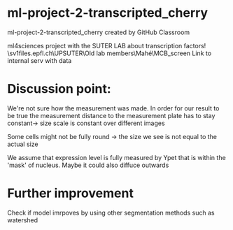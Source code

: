 # ml-project-2-transcripted_cherry
ml-project-2-transcripted_cherry created by GitHub Classroom

ml4sciences project with the SUTER LAB about transcription factors!
\\sv1files.epfl.ch\UPSUTER\Old lab members\Mahé\MCB_screen Link to internal serv with data

# Discussion point: 
We're not sure how the measurement was made. In order for our result to be true the measurement distance to the measurement plate has to stay constant-> size scale is constant over different images

Some cells might not be fully round -> the size we see is not equal to the actual size

We assume that expression level is fully measured by Ypet that is within the 'mask' of nucleus. Maybe it could also diffuce outwards

# Further improvement
Check if model imrpoves by using other segmentation methods such as watershed 

